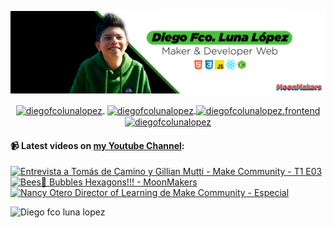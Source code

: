 ![Hi 👋, I'm Diego Fco Luna lopez, A passionate frontend developer 👨‍💻 from Hidalgo, Mexico 🇲🇽 ](./src/Banner_Github.jpeg)

<p align="center">
   <a href="https://youtube.com/moonmakers" target="blank" style='margin-right:4px'>
    <img align="center" src="https://cdn.jsdelivr.net/npm/simple-icons@3.0.1/icons/youtube.svg" alt="diegofcolunalopez" height="28px" width="28px" />
  </a>
  <a href="https://twitter.com/DiegoFr60708711" target="blank">
    <img align="center" src="https://cdn.jsdelivr.net/npm/simple-icons@3.0.1/icons/twitter.svg" alt="diegofcolunalopez" height="28px" width="28px" />
  </a>
  <a href="https://fb.com/DiegoFcoLuna" target="blank">
    <img align="center" src="https://cdn.jsdelivr.net/npm/simple-icons@3.0.1/icons/facebook.svg" alt="diegofcolunalopez.frontend" height="28px" width="28px" />
  </a>
  <a href="https://instagram.com/diegofcolunalopez" target="blank">
    <img align="center" src="https://cdn.jsdelivr.net/npm/simple-icons@3.0.1/icons/instagram.svg" alt="diegofcolunalopez" height="28px" width="28px" />
  </a>
</p>

#### 📹 Latest videos on [my Youtube Channel](https://youtube.com/moonmakers):

  <a href='https://www.youtube.com/watch?v=lUUs0J2Wiyk' target='_blank'>
    <img width='30%' src='https://img.youtube.com/vi/lUUs0J2Wiyk/mqdefault.jpg' alt='Entrevista a Tomás de Camino y Gillian Mutti - Make Community - T1 E03' />
  </a>
  <a href='https://www.youtube.com/watch?v=dM93ahIqzxI' target='_blank'>
    <img width='30%' src='https://img.youtube.com/vi/dM93ahIqzxI/mqdefault.jpg' alt='Bees🐝 Bubbles Hexagons!!! - MoonMakers' />
  </a>
  <a href='https://www.youtube.com/watch?v=BDSmDAcwsCw' target='_blank'>
    <img width='30%' src='https://img.youtube.com/vi/BDSmDAcwsCw/mqdefault.jpg' alt='Nancy Otero Director of Learning de Make Community - Especial' />
  </a>


![Diego fco luna lopez](https://github-readme-stats.vercel.app/api?username=Diego-Luna&show_icons=true&title_color=fff&icon_color=79ff97&text_color=9f9f9f&bg_color=151515)
